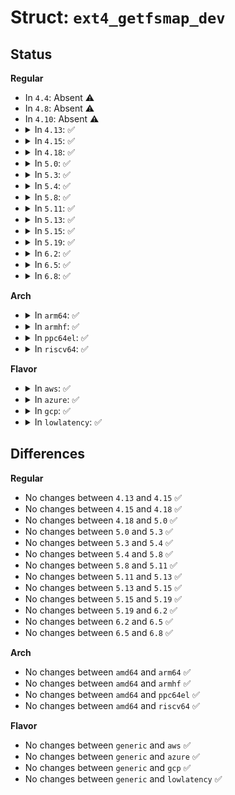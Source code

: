 # Struct: <code>ext4_getfsmap_dev</code>

## Status
<b>Regular</b>
<ul>
<li>
In <code>4.4</code>: Absent ⚠️
</li>
<li>
In <code>4.8</code>: Absent ⚠️
</li>
<li>
In <code>4.10</code>: Absent ⚠️
</li>
<li>
<details>
<summary>In <code>4.13</code>: ✅</summary>

```c
struct ext4_getfsmap_dev {
    int (*gfd_fn)(struct super_block *, struct ext4_fsmap *, struct ext4_getfsmap_info *);
    u32 gfd_dev;
};
```
</details>
</li>
<li>
<details>
<summary>In <code>4.15</code>: ✅</summary>

```c
struct ext4_getfsmap_dev {
    int (*gfd_fn)(struct super_block *, struct ext4_fsmap *, struct ext4_getfsmap_info *);
    u32 gfd_dev;
};
```
</details>
</li>
<li>
<details>
<summary>In <code>4.18</code>: ✅</summary>

```c
struct ext4_getfsmap_dev {
    int (*gfd_fn)(struct super_block *, struct ext4_fsmap *, struct ext4_getfsmap_info *);
    u32 gfd_dev;
};
```
</details>
</li>
<li>
<details>
<summary>In <code>5.0</code>: ✅</summary>

```c
struct ext4_getfsmap_dev {
    int (*gfd_fn)(struct super_block *, struct ext4_fsmap *, struct ext4_getfsmap_info *);
    u32 gfd_dev;
};
```
</details>
</li>
<li>
<details>
<summary>In <code>5.3</code>: ✅</summary>

```c
struct ext4_getfsmap_dev {
    int (*gfd_fn)(struct super_block *, struct ext4_fsmap *, struct ext4_getfsmap_info *);
    u32 gfd_dev;
};
```
</details>
</li>
<li>
<details>
<summary>In <code>5.4</code>: ✅</summary>

```c
struct ext4_getfsmap_dev {
    int (*gfd_fn)(struct super_block *, struct ext4_fsmap *, struct ext4_getfsmap_info *);
    u32 gfd_dev;
};
```
</details>
</li>
<li>
<details>
<summary>In <code>5.8</code>: ✅</summary>

```c
struct ext4_getfsmap_dev {
    int (*gfd_fn)(struct super_block *, struct ext4_fsmap *, struct ext4_getfsmap_info *);
    u32 gfd_dev;
};
```
</details>
</li>
<li>
<details>
<summary>In <code>5.11</code>: ✅</summary>

```c
struct ext4_getfsmap_dev {
    int (*gfd_fn)(struct super_block *, struct ext4_fsmap *, struct ext4_getfsmap_info *);
    u32 gfd_dev;
};
```
</details>
</li>
<li>
<details>
<summary>In <code>5.13</code>: ✅</summary>

```c
struct ext4_getfsmap_dev {
    int (*gfd_fn)(struct super_block *, struct ext4_fsmap *, struct ext4_getfsmap_info *);
    u32 gfd_dev;
};
```
</details>
</li>
<li>
<details>
<summary>In <code>5.15</code>: ✅</summary>

```c
struct ext4_getfsmap_dev {
    int (*gfd_fn)(struct super_block *, struct ext4_fsmap *, struct ext4_getfsmap_info *);
    u32 gfd_dev;
};
```
</details>
</li>
<li>
<details>
<summary>In <code>5.19</code>: ✅</summary>

```c
struct ext4_getfsmap_dev {
    int (*gfd_fn)(struct super_block *, struct ext4_fsmap *, struct ext4_getfsmap_info *);
    u32 gfd_dev;
};
```
</details>
</li>
<li>
<details>
<summary>In <code>6.2</code>: ✅</summary>

```c
struct ext4_getfsmap_dev {
    int (*gfd_fn)(struct super_block *, struct ext4_fsmap *, struct ext4_getfsmap_info *);
    u32 gfd_dev;
};
```
</details>
</li>
<li>
<details>
<summary>In <code>6.5</code>: ✅</summary>

```c
struct ext4_getfsmap_dev {
    int (*gfd_fn)(struct super_block *, struct ext4_fsmap *, struct ext4_getfsmap_info *);
    u32 gfd_dev;
};
```
</details>
</li>
<li>
<details>
<summary>In <code>6.8</code>: ✅</summary>

```c
struct ext4_getfsmap_dev {
    int (*gfd_fn)(struct super_block *, struct ext4_fsmap *, struct ext4_getfsmap_info *);
    u32 gfd_dev;
};
```
</details>
</li>
</ul>
<b>Arch</b>
<ul>
<li>
<details>
<summary>In <code>arm64</code>: ✅</summary>

```c
struct ext4_getfsmap_dev {
    int (*gfd_fn)(struct super_block *, struct ext4_fsmap *, struct ext4_getfsmap_info *);
    u32 gfd_dev;
};
```
</details>
</li>
<li>
<details>
<summary>In <code>armhf</code>: ✅</summary>

```c
struct ext4_getfsmap_dev {
    int (*gfd_fn)(struct super_block *, struct ext4_fsmap *, struct ext4_getfsmap_info *);
    u32 gfd_dev;
};
```
</details>
</li>
<li>
<details>
<summary>In <code>ppc64el</code>: ✅</summary>

```c
struct ext4_getfsmap_dev {
    int (*gfd_fn)(struct super_block *, struct ext4_fsmap *, struct ext4_getfsmap_info *);
    u32 gfd_dev;
};
```
</details>
</li>
<li>
<details>
<summary>In <code>riscv64</code>: ✅</summary>

```c
struct ext4_getfsmap_dev {
    int (*gfd_fn)(struct super_block *, struct ext4_fsmap *, struct ext4_getfsmap_info *);
    u32 gfd_dev;
};
```
</details>
</li>
</ul>
<b>Flavor</b>
<ul>
<li>
<details>
<summary>In <code>aws</code>: ✅</summary>

```c
struct ext4_getfsmap_dev {
    int (*gfd_fn)(struct super_block *, struct ext4_fsmap *, struct ext4_getfsmap_info *);
    u32 gfd_dev;
};
```
</details>
</li>
<li>
<details>
<summary>In <code>azure</code>: ✅</summary>

```c
struct ext4_getfsmap_dev {
    int (*gfd_fn)(struct super_block *, struct ext4_fsmap *, struct ext4_getfsmap_info *);
    u32 gfd_dev;
};
```
</details>
</li>
<li>
<details>
<summary>In <code>gcp</code>: ✅</summary>

```c
struct ext4_getfsmap_dev {
    int (*gfd_fn)(struct super_block *, struct ext4_fsmap *, struct ext4_getfsmap_info *);
    u32 gfd_dev;
};
```
</details>
</li>
<li>
<details>
<summary>In <code>lowlatency</code>: ✅</summary>

```c
struct ext4_getfsmap_dev {
    int (*gfd_fn)(struct super_block *, struct ext4_fsmap *, struct ext4_getfsmap_info *);
    u32 gfd_dev;
};
```
</details>
</li>
</ul>

## Differences
<b>Regular</b>
<ul>
<li>
No changes between <code>4.13</code> and <code>4.15</code> ✅
</li>
<li>
No changes between <code>4.15</code> and <code>4.18</code> ✅
</li>
<li>
No changes between <code>4.18</code> and <code>5.0</code> ✅
</li>
<li>
No changes between <code>5.0</code> and <code>5.3</code> ✅
</li>
<li>
No changes between <code>5.3</code> and <code>5.4</code> ✅
</li>
<li>
No changes between <code>5.4</code> and <code>5.8</code> ✅
</li>
<li>
No changes between <code>5.8</code> and <code>5.11</code> ✅
</li>
<li>
No changes between <code>5.11</code> and <code>5.13</code> ✅
</li>
<li>
No changes between <code>5.13</code> and <code>5.15</code> ✅
</li>
<li>
No changes between <code>5.15</code> and <code>5.19</code> ✅
</li>
<li>
No changes between <code>5.19</code> and <code>6.2</code> ✅
</li>
<li>
No changes between <code>6.2</code> and <code>6.5</code> ✅
</li>
<li>
No changes between <code>6.5</code> and <code>6.8</code> ✅
</li>
</ul>
<b>Arch</b>
<ul>
<li>
No changes between <code>amd64</code> and <code>arm64</code> ✅
</li>
<li>
No changes between <code>amd64</code> and <code>armhf</code> ✅
</li>
<li>
No changes between <code>amd64</code> and <code>ppc64el</code> ✅
</li>
<li>
No changes between <code>amd64</code> and <code>riscv64</code> ✅
</li>
</ul>
<b>Flavor</b>
<ul>
<li>
No changes between <code>generic</code> and <code>aws</code> ✅
</li>
<li>
No changes between <code>generic</code> and <code>azure</code> ✅
</li>
<li>
No changes between <code>generic</code> and <code>gcp</code> ✅
</li>
<li>
No changes between <code>generic</code> and <code>lowlatency</code> ✅
</li>
</ul>
